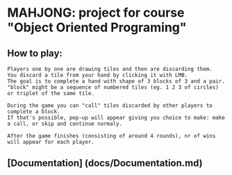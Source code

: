 # MAHJONG: project for course "Object Oriented Programing"

## How to play:
    Players one by one are drawing tiles and then are discarding them.
    You discard a tile from your hand by clicking it with LMB.
    The goal is to complete a hand with shape of 3 blocks of 3 and a pair.
    "block" might be a sequence of numbered tiles (eg. 1 2 3 of circles) or triplet of the same tile.

    During the game you can "call" tiles discarded by other players to complete a block. 
    If that's possible, pop-up will appear giving you choice to make: make a call, or skip and continue normaly.

    After the game finishes (consisting of around 4 rounds), nr of wins will appear for each player.
    

## [Documentation] (docs/Documentation.md)
